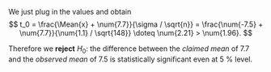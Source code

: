 We just plug in the values and obtain
$$
    t_0 =
    \frac{\Mean{x} + \num{7.7}}{\sigma / \sqrt{n}} =
    \frac{\num{-7.5} + \num{7.7}}{\num{1.1} / \sqrt{148}} \doteq
    \num{2.21} > \num{1.96}.
$$

Therefore we **reject** $H_0$: the difference between the _claimed mean_ of
$\num{7.7}$ and the _observed mean_ of $\num{7.5}$ is statistically significant
even at $\qty{5}{\percent}$ level.

